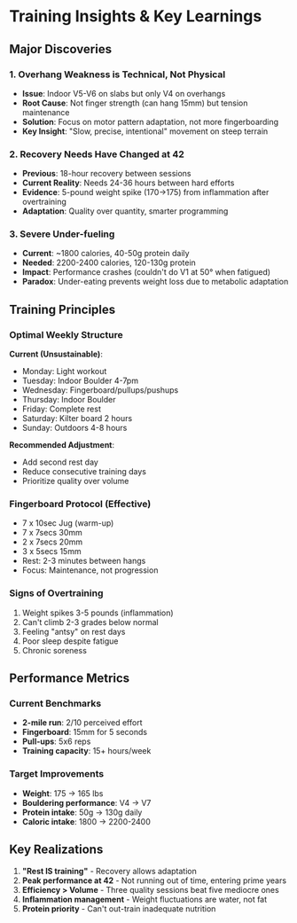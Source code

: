 # Training Insights & Key Learnings

## Major Discoveries

### 1. Overhang Weakness is Technical, Not Physical
- **Issue**: Indoor V5-V6 on slabs but only V4 on overhangs
- **Root Cause**: Not finger strength (can hang 15mm) but tension maintenance
- **Solution**: Focus on motor pattern adaptation, not more fingerboarding
- **Key Insight**: "Slow, precise, intentional" movement on steep terrain

### 2. Recovery Needs Have Changed at 42
- **Previous**: 18-hour recovery between sessions
- **Current Reality**: Needs 24-36 hours between hard efforts
- **Evidence**: 5-pound weight spike (170→175) from inflammation after overtraining
- **Adaptation**: Quality over quantity, smarter programming

### 3. Severe Under-fueling
- **Current**: ~1800 calories, 40-50g protein daily
- **Needed**: 2200-2400 calories, 120-130g protein
- **Impact**: Performance crashes (couldn't do V1 at 50° when fatigued)
- **Paradox**: Under-eating prevents weight loss due to metabolic adaptation

## Training Principles

### Optimal Weekly Structure
**Current (Unsustainable)**:
- Monday: Light workout
- Tuesday: Indoor Boulder 4-7pm
- Wednesday: Fingerboard/pullups/pushups
- Thursday: Indoor Boulder
- Friday: Complete rest
- Saturday: Kilter board 2 hours
- Sunday: Outdoors 4-8 hours

**Recommended Adjustment**:
- Add second rest day
- Reduce consecutive training days
- Prioritize quality over volume

### Fingerboard Protocol (Effective)
- 7 x 10sec Jug (warm-up)
- 7 x 7secs 30mm
- 2 x 7secs 20mm  
- 3 x 5secs 15mm
- Rest: 2-3 minutes between hangs
- Focus: Maintenance, not progression

### Signs of Overtraining
1. Weight spikes 3-5 pounds (inflammation)
2. Can't climb 2-3 grades below normal
3. Feeling "antsy" on rest days
4. Poor sleep despite fatigue
5. Chronic soreness

## Performance Metrics

### Current Benchmarks
- **2-mile run**: 2/10 perceived effort
- **Fingerboard**: 15mm for 5 seconds
- **Pull-ups**: 5x6 reps
- **Training capacity**: 15+ hours/week

### Target Improvements
- **Weight**: 175 → 165 lbs
- **Bouldering performance**: V4 → V7
- **Protein intake**: 50g → 130g daily
- **Caloric intake**: 1800 → 2200-2400

## Key Realizations

1. **"Rest IS training"** - Recovery allows adaptation
2. **Peak performance at 42** - Not running out of time, entering prime years
3. **Efficiency > Volume** - Three quality sessions beat five mediocre ones
4. **Inflammation management** - Weight fluctuations are water, not fat
5. **Protein priority** - Can't out-train inadequate nutrition